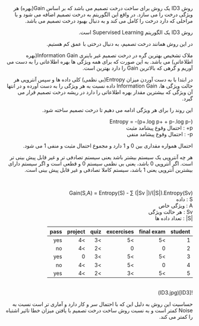 <div dir="rtl">
روش ID3 یک روش برای ساخت درخت تصمیم می باشد که بر اساس Gain(بهره) هر ویژگی درخت را می سازد. در واقع این الگوریتم به درخت تصمیم اضافه می شود و با مراحلی که دارد درخت را کامل می کند و به دنبال بهبود درخت تصمیم می باشد.
  
روش ID3 یک الگوریتم Supervised Learning است.

در این روش همانند درخت تصمیم، به دنبال درختی با عمق کم هستیم.

ملاک تشخیص بهترین گره در درخت تصمیم غیر باینری Information Gain(بهره اطلاعاتی) می باشد. به این صورت که برای همه ویژگی ها بهره اطلاعاتی را به دست می آوریم و گرهی که بالاترین Gain را دارد بهترین است.

در ابتدا با به دست آوردن میزان Entropy(بی نظمی) کلی داده ها و سپس آنتروپی هر حالت ویژگی ها، Information Gain داده نسبت به هر ویژگی را به دست آورده و در انتها آن ویژگی که بیشترین مقدار بهره اطلاعاتی را دارد در ریشه درخت تصمیم قرار می گیرد.

این روند را برای هر ویژگی ادامه می دهیم تا درخت تصمیم ساخته شود.

Entropy = -(p+.log p+ + p-.log p-)
<br/>
  p+ : احتمال وقوع پیشامد مثبت
<br/>
  p- : احتمال وقوع پیشامد منفی
  
احتمال همواره مقداری بین 0 و 1 دارد و مجموع احتمال مثبت و منفی 1 می شود.
  
هر چه آنتروپی یک سیستم بیشتر باشد یعنی سیستم تصادفی تر و غیر قابل پیش بینی تر است. اگر آنتروپی 0 باشد، یعنی بی نظمی سیستم 0 و قطعی است و اگر سیستم دارای بیشترین آنتروپی یعنی 1 باشد، سیستم کاملا تصادفی و غیر قابل پیش بینی است.
  
<br/>
  
Gain(S,A) = Entropy(S) - ∑ (|Sv |)/(|S|).Entropy(Sv)
  <br/>
S :  داده
<br/>
A : ویژگی خاص
<br/>
Sv : هر حالت ویژگی
<br/>
|S| : تعداد داده ها
<br/>
  
  
| student | final exam | excercises | quiz | project | pass |
|---------|------------|------------|------|---------|------|
| 1       | >5         | >5   	    | >3   | >4      | yes  | 
| 2       | 0          | 0    	    | >2   | >4      | no   |
| 3       | >5         | >5   	    | >3   | 0       | yes  |
| 4       | 0          | >5    	    | >3   | >4      | no   |
| 5       | >5         | >3         | >2   | >4      | yes  |

 <br/>
  ![ID3](ID3.jpg)
  
حساسیت این روش به دلیل این که با احتمال سر و کار دارد و آماری تر است نسبت به Noise کمتر است و به نسبت روش ساخت درخت تصمیم با یافتن میزان خطا تاثیر اشتباه را کمتر می کند.
</div>

